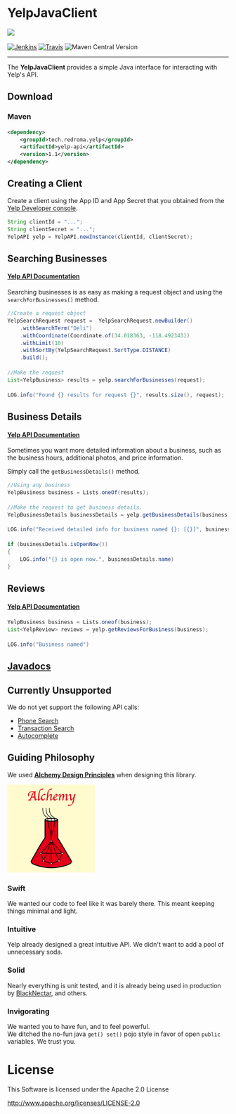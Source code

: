 YelpJavaClient
===================

[<img src="http://brand.redroma.tech/Logos/RedRoma-Logo%402x.png" width="300">](http://RedRoma.tech)

[![Jenkins](http://jenkins.redroma.tech/job/YelpAPI/badge/icon)](http://jenkins.redroma.tech/job/YelpAPI/) [![Travis](https://travis-ci.org/RedRoma/YelpJavaClient.svg?branch=develop)](https://travis-ci.org/RedRoma/YelpJavaClient)
![Maven Central Version](http://img.shields.io/maven-central/v/tech.redroma.yelp/yelp-api.svg)

---

The **YelpJavaClient** provides a simple Java interface for interacting with Yelp's API.

## Download

### Maven

```xml
<dependency>
	<groupId>tech.redroma.yelp</groupId>
	<artifactId>yelp-api</artifactId>
    <version>1.1</version>
</dependency>
```

## Creating a Client

Create a client using the App ID and App Secret that you obtained from the [Yelp Developer console](https://www.yelp.com/developers/v3/manage_app).

```java
String clientId = "...";
String clientSecret = "...";
YelpAPI yelp = YelpAPI.newInstance(clientId, clientSecret);
```

## Searching Businesses

#### [Yelp API Documentation](https://www.yelp.com/developers/documentation/v3/business_search)


Searching businesses is as easy as making a request object and using the `searchForBusinesses()` method.

```java
//Create a request object
YelpSearchRequest request =  YelpSearchRequest.newBuilder()
    .withSearchTerm("Deli")
    .withCoordinate(Coordinate.of(34.018363, -118.492343))
    .withLimit(10)
    .withSortBy(YelpSearchRequest.SortType.DISTANCE)
    .build();

//Make the request
List<YelpBusiness> results = yelp.searchForBusinesses(request);

LOG.info("Found {} results for request {}", results.size(), request);
```


## Business Details

#### [Yelp API Documentation](https://www.yelp.com/developers/documentation/v3/business)


Sometimes you want more detailed information about a business, such as the business hours, additional photos, and price information.   

Simply call the `getBusinessDetails()` method.

```java
//Using any business
YelpBusiness business = Lists.oneOf(results);

//Make the request to get business details.
YelpBusinessDetails businessDetails = yelp.getBusinessDetails(business);

LOG.info("Received detailed info for business named {}: [{}]", business.name, businessDetails);

if (businessDetails.isOpenNow())
{
    LOG.info("{} is open now.", businessDetails.name)
}
```

## Reviews

#### [Yelp API Documentation](https://www.yelp.com/developers/documentation/v3/business_reviews)


```java
YelpBusiness business = Lists.oneof(business);
List<YelpReview> reviews = yelp.getReviewsForBusiness(business);

LOG.info("Business named")
```

## [Javadocs](http://www.javadoc.io/doc/tech.redroma.yelp/yelp-api/)

## Currently Unsupported

We do not yet support the following API calls:

+ [Phone Search](https://www.yelp.com/developers/documentation/v3/business_search_phone)
+ [Transaction Search](https://www.yelp.com/developers/documentation/v3/transactions_search)
+ [Autocomplete](https://www.yelp.com/developers/documentation/v3/autocomplete)

## Guiding Philosophy

We used [**Alchemy Design Principles**](https://github.com/SirWellington/alchemy) when designing this library.

[<img src="https://raw.githubusercontent.com/SirWellington/alchemy/develop/Graphics/Logo/Alchemy-Logo-v7-name.png" width="200">](https://github.com/SirWellington/alchemy)

### Swift
We wanted our code to feel like it was barely there. This meant keeping things minimal and light.

### Intuitive
Yelp already designed a great intuitive API. We didn't want to add a pool of unnecessary soda.

### Solid
Nearly everything is unit tested, and it is already being used in production by [BlackNectar](http://docs.blacknectarapi.apiary.io/), and others.

### Invigorating
We wanted you to have fun, and to feel powerful.   
We ditched the no-fun java `get() set()` pojo style in favor of open `public`
 variables. We trust you.

# License

This Software is licensed under the Apache 2.0 License

http://www.apache.org/licenses/LICENSE-2.0
